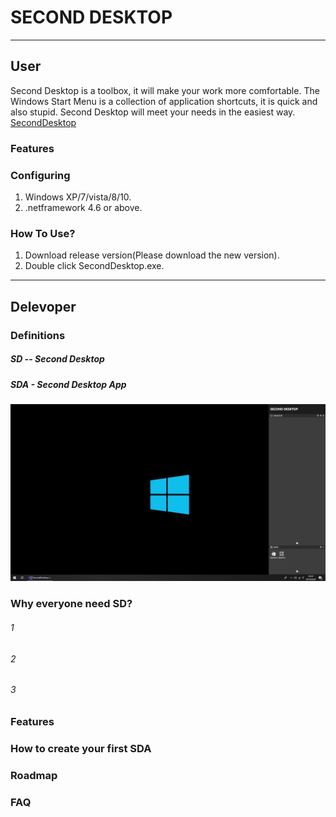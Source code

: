 # SECOND DESKTOP
----
## User
Second Desktop is a toolbox, it will make your work more comfortable.
The Windows Start Menu is a collection of application shortcuts, it is quick and also stupid. 
Second Desktop will meet your needs in the easiest way.
[SecondDesktop](https://raw.githubusercontent.com/Mingxuel/SecondDesktop/master/BlogResource/SecondDesktop.png)

### Features


### Configuring  
1. Windows XP/7/vista/8/10.  
2. .netframework 4.6 or above.  
  
### How To Use?  
1. Download release version(Please download the new version).  
2. Double click SecondDesktop.exe.  
  
----
## Delevoper

### Definitions
##### SD -- Second Desktop
##### SDA - Second Desktop App
![SecondDesktop](https://raw.githubusercontent.com/Mingxuel/SecondDesktop/master/BlogResource/SecondDesktop.png)
### Why everyone need SD?
###### 1
###### 2
###### 3

### Features

### How to create your first SDA

### Roadmap

### FAQ

